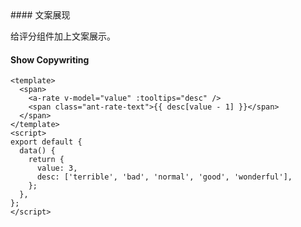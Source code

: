 <cn>
#### 文案展现 

给评分组件加上文案展示。
</cn>
<us>
#### Show Copywriting
</us>

```tpl
<template>
  <span>
    <a-rate v-model="value" :tooltips="desc" />
    <span class="ant-rate-text">{{ desc[value - 1] }}</span>
  </span>
</template>
<script>
export default {
  data() {
    return {
      value: 3,
      desc: ['terrible', 'bad', 'normal', 'good', 'wonderful'],
    };
  },
};
</script>
```